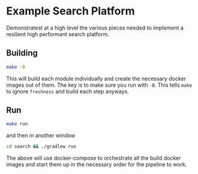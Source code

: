 # Example Search Platform

Demonstratest at a high level the various pieces needed to implement a resilient high performant search platform.

## Building

```bash
make -B
```

This will build each module individually and create the necessary docker images out of them.  The key is to make sure you run with `-B`.  This tells `make` to ignore `freshness` and build each step anyways.

## Run

```bash
make run
```

and then in another window

```bash
cd search && ./gradlew run
```

The above will use docker-compose to orchestrate all the build docker images and start them up in the necessary order for the pipeline to work.
